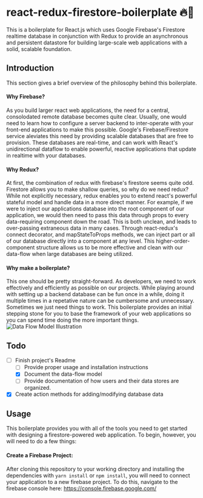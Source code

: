 # react-redux-firestore-boilerplate :fire::rocket:

This is a boilerplate for React.js which uses Google Firebase's Firestore realtime database in conjunction with Redux to provide an asynchronous and persistent datastore for building large-scale web applications with a solid, scalable foundation.

## Introduction

This section gives a brief overview of the philosophy behind this boilerplate.

#### Why Firebase?

As you build larger react web applications, the need for a central, consolodated remote database becomes quite clear. Usually, one would need to learn how to configure a server backend to inter-operate with your front-end applications to make this possible. Google's Firebase/Firestore service aleviates this need by providing scalable databases that are free to provision. These databases are real-time, and can work with React's unidirectional dataflow to enable powerful, reactive applications that update in realtime with your databases.

#### Why Redux?

At first, the combination of redux with firebase's firestore seems quite odd. Firestore allows you to make shallow queries, so why do we need redux? While not explicitly necessary, redux enables you to extend react's powerful stateful model and handle data in a more direct manner. For example, if we were to inject our applications database into the root component of our application, we would then need to pass this data through props to every data-requiring component down the road. This is both unclean, and leads to over-passing extraneous data in many cases. Through react-redux's connect decorator, and mapStateToProps methods, we can inject part or all of our database directly into a component at any level. This higher-order-component structure allows us to be more effective and clean with our data-flow when large databases are being utilized.

#### Why make a boilerplate?

This one should be pretty straight-forward. As developers, we need to work effectively and efficiently as possible on our projects. While playing around with setting up a backend database can be fun once in a while, doing it multiple times in a repetative nature can be cumbersome and unnecessary. Sometimes we just need things to work. This boilerplate provides an initial stepping stone for you to base the framework of your web applications so you can spend time doing the more important things.
![Data Flow Model Illustration](https://github.com/zipzapflap/react-redux-firestore-boilerplate/raw/master/wiki/dataflow-model.png)

## Todo

* [ ] Finish project's Readme
  * [ ] Provide proper usage and installation instructions
  * [x] Document the data-flow model
  * [ ] Provide documentation of how users and their data stores are organized.
* [x] Create action methods for adding/modifying database data

## Usage

This boilerplate provides you with all of the tools you need to get started with designing a firestore-powered web application. To begin, however, you will need to do a few things:

#### Create a Firebase Project:

After cloning this repository to your working directory and installing the dependencies with `yarn install` or `npm install`, you will need to connect your application to a new firebase project. To do this, navigate to the firebase console here:
https://console.firebase.google.com/

